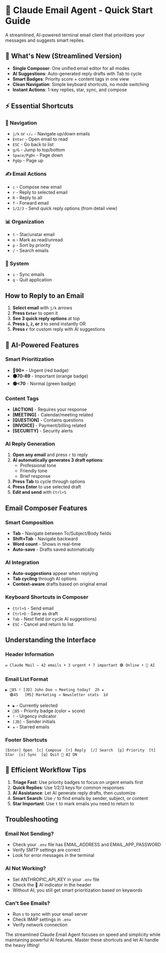 # 📧 Claude Email Agent - Quick Start Guide

A streamlined, AI-powered terminal email client that prioritizes your messages and suggests smart replies.

## 🚀 What's New (Streamlined Version)

- **Single Composer**: One unified email editor for all modes
- **AI Suggestions**: Auto-generated reply drafts with Tab to cycle
- **Smart Badges**: Priority score + content tags in one view
- **Clean Navigation**: Simple keyboard shortcuts, no mode switching
- **Instant Actions**: 1-key replies, star, sync, and compose

## ⚡ Essential Shortcuts

### 📧 Navigation
- `j/k` or `↑/↓` - Navigate up/down emails
- `Enter` - Open email to read
- `ESC` - Go back to list
- `g/G` - Jump to top/bottom
- `Space/PgDn` - Page down
- `PgUp` - Page up

### ✍️ Email Actions
- `c` - Compose new email
- `r` - Reply to selected email
- `R` - Reply to all
- `f` - Forward email
- `1/2/3` - Send quick reply options (from detail view)

### 📊 Organization
- `t` - Star/unstar email
- `m` - Mark as read/unread
- `p` - Sort by priority
- `/` - Search emails

### 🔧 System
- `s` - Sync emails
- `q` - Quit application

## How to Reply to an Email

1. **Select email** with `j/k` arrows
2. **Press `Enter`** to open it
3. **See 3 quick reply options** at top
4. **Press `1`, `2`, or `3`** to send instantly
   OR
5. **Press `r`** for custom reply with AI suggestions

## 🤖 AI-Powered Features

### Smart Prioritization
- **🔴90+** - Urgent (red badge)
- **🟠70-89** - Important (orange badge)
- **🟢<70** - Normal (green badge)

### Content Tags
- **[ACTION]** - Requires your response
- **[MEETING]** - Calendar/meeting related
- **[QUESTION]** - Contains questions
- **[INVOICE]** - Payment/billing related
- **[SECURITY]** - Security alerts

### AI Reply Generation
1. **Open any email** and press `r` to reply
2. **AI automatically generates 3 draft options**:
   - Professional tone
   - Friendly tone
   - Brief response
3. **Press Tab** to cycle through options
4. **Press Enter** to use selected draft
5. **Edit and send** with `Ctrl+S`

## Email Composer Features

### Smart Composition
- **Tab** - Navigate between To/Subject/Body fields
- **Shift+Tab** - Navigate backward
- **Word count** - Shows in real-time
- **Auto-save** - Drafts saved automatically

### AI Integration
- **Auto-suggestions** appear when replying
- **Tab cycling** through AI options
- **Context-aware** drafts based on original email

### Keyboard Shortcuts in Composer
- `Ctrl+S` - Send email
- `Ctrl+D` - Save as draft
- `Tab` - Next field (or cycle AI suggestions)
- `ESC` - Cancel and return to list

## Understanding the Interface

### Header Information
```
✉️ Claude Mail — 42 emails • 3 urgent • 7 important 🟢 Online • 🤖 AI
```

### Email List Format
```
▶ 🔴85 ! [JD] John Doe → Meeting today?  2h ★
  🟢45   [MS] Marketing → Newsletter stats  1d
```

- `▶` - Currently selected
- `🔴85` - Priority badge (color + score)
- `!` - Urgency indicator
- `[JD]` - Sender initials
- `★` - Starred emails

### Footer Shortcuts
```
[Enter] Open  [c] Compose  [r] Reply  [/] Search  [p] Priority  [t] Star  [s] Sync  [q] Quit 🤖 AI ON
```

## 🎯 Efficient Workflow Tips

1. **Triage Fast**: Use priority badges to focus on urgent emails first
2. **Quick Replies**: Use 1/2/3 keys for common responses
3. **AI Assistance**: Let AI generate reply drafts, then customize
4. **Smart Search**: Use `/` to find emails by sender, subject, or content
5. **Star Important**: Use `t` to mark emails you need to return to

## Troubleshooting

### Email Not Sending?
- Check your `.env` file has EMAIL_ADDRESS and EMAIL_APP_PASSWORD
- Verify SMTP settings are correct
- Look for error messages in the terminal

### AI Not Working?
- Set ANTHROPIC_API_KEY in your `.env` file
- Check the 🤖 AI indicator in the header
- Without AI, you still get smart prioritization based on keywords

### Can't See Emails?
- Run `s` to sync with your email server
- Check IMAP settings in `.env`
- Verify network connection

The streamlined Claude Email Agent focuses on speed and simplicity while maintaining powerful AI features. Master these shortcuts and let AI handle the heavy lifting!